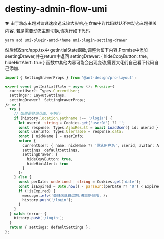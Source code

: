 # destiny-admin-flow-umi
🐕
由于动态主题对编译速度造成较大影响,在仓库中的代码默认不带动态主题相关内容.
若是需要动态主题切换,请执行如下代码
```bash
yarn add umi-plugin-antd-theme umi-plugin-setting-drawer
```
然后修改src/app.tsx中
getInitialState函数,调整为如下内容,Promise中添加seetingDrawer,并在return中返回
settingDrawer: {
          hideCopyButton: true,
          hideHintAlert: true
}
函数中其他内容可能会出现变动,需要大佬们自己看下代码自己添加.
```typescript
import { SettingDrawerProps } from '@ant-design/pro-layout';
```
```typescript
export const getInitialState = async (): Promise<{
  currentUser?: Types.CurrentUser;
  settings?: LayoutSettings;
  settingDrawer?: SettingDrawerProps;
}> => {
  try {
    // 如果是登录页面，不执行
    if (history.location.pathname !== '/login') {
      let userid: string = Cookies.get('userId') ?? '';
      const response: Types.AjaxResult = await LoadUser({ id: userid });
      const userInfo: Types.UserTable = response.data;
      const { nickName } = userInfo;
      return {
        currentUser: { name: nickName ?? '默认用户名', userid, avatar: AvatarGif },
        settings: defaultSettings,
        settingDrawer: {
          hideCopyButton: true,
          hideHintAlert: true
        }
      };
    } else {
      const perDate: undefined | string = Cookies.get('date');
      const isExpired = Date.now() - parseInt(perDate ?? '0') < ExpiredTime;
      if (!isExpired) {
        message.info('登陆信息已过期,请重新登陆.');
        history.push('/login');
      }
    }
  } catch (error) {
    history.push('/login');
  }
  return { settings: defaultSettings };
};
```
